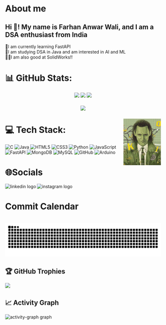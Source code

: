 # About me
<h2 align="left">Hi 👋! My name is Farhan Anwar Wali, and I am a DSA enthusiast from India</h2>
🔭I am currently learning FastAPI<br>📖I am studying DSA in Java and am interested in AI and ML<br>😶‍🌫️I am also good at SolidWorks!!


###

# 📊 GitHub Stats:

<p align="center">
  <img src="https://github-readme-stats.vercel.app/api?username=CodeLoki64&theme=radical&hide_border=false&include_all_commits=false&count_private=false" />
  <img src="https://nirzak-streak-stats.vercel.app?user=CodeLoki64&theme=radical&hide_border=false" />
  <img src="https://github-readme-stats.vercel.app/api/top-langs/?username=CodeLoki64&theme=radical&hide_border=false&include_all_commits=false&count_private=false&layout=compact" />
</p>

###

<div align="center">
  <img src="https://visitor-badge.laobi.icu/badge?page_id=CodeLoki64.CodeLoki64&"  />
</div>

###

<img align="right" height="150" src="Loki.jpg"  />

###

# 💻 Tech Stack:
![C](https://img.shields.io/badge/c-%2300599C.svg?style=for-the-badge&logo=c&logoColor=white) ![Java](https://img.shields.io/badge/java-%23ED8B00.svg?style=for-the-badge&logo=openjdk&logoColor=white) ![HTML5](https://img.shields.io/badge/html5-%23E34F26.svg?style=for-the-badge&logo=html5&logoColor=white) ![CSS3](https://img.shields.io/badge/css3-%231572B6.svg?style=for-the-badge&logo=css3&logoColor=white) ![Python](https://img.shields.io/badge/python-3670A0?style=for-the-badge&logo=python&logoColor=ffdd54) ![JavaScript](https://img.shields.io/badge/javascript-%23323330.svg?style=for-the-badge&logo=javascript&logoColor=%23F7DF1E) ![FastAPI](https://img.shields.io/badge/FastAPI-005571?style=for-the-badge&logo=fastapi) ![MongoDB](https://img.shields.io/badge/MongoDB-%234ea94b.svg?style=for-the-badge&logo=mongodb&logoColor=white) ![MySQL](https://img.shields.io/badge/mysql-4479A1.svg?style=for-the-badge&logo=mysql&logoColor=white) ![GitHub](https://img.shields.io/badge/github-%23121011.svg?style=for-the-badge&logo=github&logoColor=white) ![Arduino](https://img.shields.io/badge/-Arduino-00979D?style=for-the-badge&logo=Arduino&logoColor=white)
</div>

###

# 🌐Socials
<div align="left">
  <img src="https://img.shields.io/static/v1?message=LinkedIn&logo=linkedin&label=&color=0077B5&logoColor=white&labelColor=&style=for-the-badge" height="35" alt="linkedin logo"  />
  <img src="https://img.shields.io/static/v1?message=Instagram&logo=instagram&label=&color=E4405F&logoColor=white&labelColor=&style=for-the-badge" height="35" alt="instagram logo"  />
</div>

###

# Commit Calendar
<br clear="both">

<img src="https://raw.githubusercontent.com/CodeLoki64/CodeLoki64/output/snake.svg" alt="Snake animation" />

###

## 🏆 GitHub Trophies
![](https://github-profile-trophy.vercel.app/?username=CodeLoki64&theme=radical&no-frame=false&no-bg=true&margin-w=4)

## 📈 Activity Graph
<img src="https://github-readme-activity-graph.vercel.app/graph?username=CodeLoki64&radius=16&theme=redical&area=true&order=5" height="300" alt="activity-graph graph"  />
